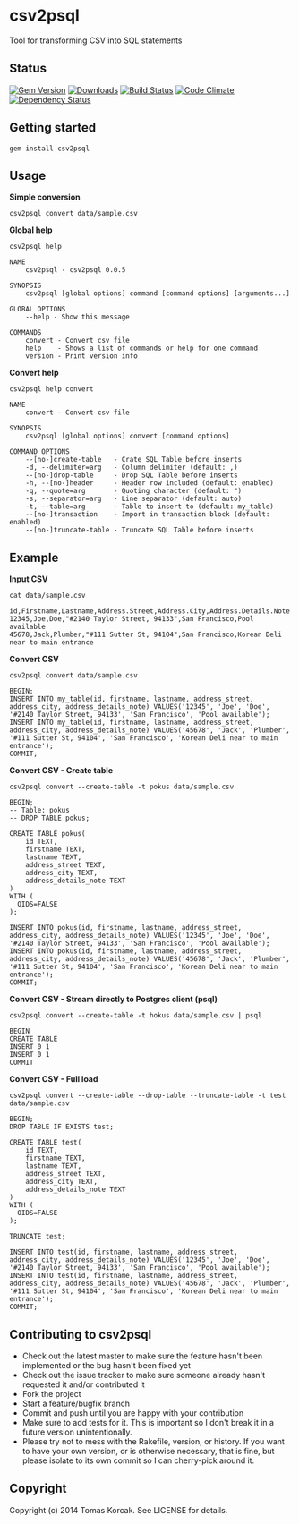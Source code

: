# csv2psql

Tool for transforming CSV into SQL statements

## Status

[![Gem Version](https://badge.fury.io/rb/csv2psql.svg)](http://badge.fury.io/rb/csv2psql) 
[![Downloads](http://img.shields.io/gem/dt/csv2psql.svg)](http://rubygems.org/gems/csv2psql)
[![Build Status](https://travis-ci.org/korczis/csv2psql.svg?branch=master)](https://travis-ci.org/korczis/csv2psql)
[![Code Climate](https://codeclimate.com/github/korczis/csv2psql/badges/gpa.svg)](https://codeclimate.com/github/korczis/csv2psql)
[![Dependency Status](https://gemnasium.com/korczis/csv2psql.svg)](https://gemnasium.com/korczis/csv2psql)

## Getting started 

```
gem install csv2psql
```

## Usage

**Simple conversion**

```
csv2psql convert data/sample.csv
```

**Global help**

```
csv2psql help

NAME
    csv2psql - csv2psql 0.0.5

SYNOPSIS
    csv2psql [global options] command [command options] [arguments...]

GLOBAL OPTIONS
    --help - Show this message

COMMANDS
    convert - Convert csv file
    help    - Shows a list of commands or help for one command
    version - Print version info
```

**Convert help**

```
csv2psql help convert

NAME
    convert - Convert csv file

SYNOPSIS
    csv2psql [global options] convert [command options]

COMMAND OPTIONS
    --[no-]create-table   - Crate SQL Table before inserts
    -d, --delimiter=arg   - Column delimiter (default: ,)
    --[no-]drop-table     - Drop SQL Table before inserts
    -h, --[no-]header     - Header row included (default: enabled)
    -q, --quote=arg       - Quoting character (default: ")
    -s, --separator=arg   - Line separator (default: auto)
    -t, --table=arg       - Table to insert to (default: my_table)
    --[no-]transaction    - Import in transaction block (default: enabled)
    --[no-]truncate-table - Truncate SQL Table before inserts
```

## Example

**Input CSV**

```
cat data/sample.csv

id,Firstname,Lastname,Address.Street,Address.City,Address.Details.Note
12345,Joe,Doe,"#2140 Taylor Street, 94133",San Francisco,Pool available
45678,Jack,Plumber,"#111 Sutter St, 94104",San Francisco,Korean Deli near to main entrance
```

**Convert CSV**

```
csv2psql convert data/sample.csv

BEGIN;
INSERT INTO my_table(id, firstname, lastname, address_street, address_city, address_details_note) VALUES('12345', 'Joe', 'Doe', '#2140 Taylor Street, 94133', 'San Francisco', 'Pool available');
INSERT INTO my_table(id, firstname, lastname, address_street, address_city, address_details_note) VALUES('45678', 'Jack', 'Plumber', '#111 Sutter St, 94104', 'San Francisco', 'Korean Deli near to main entrance');
COMMIT;
```

**Convert CSV - Create table**

```
csv2psql convert --create-table -t pokus data/sample.csv

BEGIN;
-- Table: pokus
-- DROP TABLE pokus;

CREATE TABLE pokus(
	id TEXT,
	firstname TEXT,
	lastname TEXT,
	address_street TEXT,
	address_city TEXT,
	address_details_note TEXT
)
WITH (
  OIDS=FALSE
);

INSERT INTO pokus(id, firstname, lastname, address_street, address_city, address_details_note) VALUES('12345', 'Joe', 'Doe', '#2140 Taylor Street, 94133', 'San Francisco', 'Pool available');
INSERT INTO pokus(id, firstname, lastname, address_street, address_city, address_details_note) VALUES('45678', 'Jack', 'Plumber', '#111 Sutter St, 94104', 'San Francisco', 'Korean Deli near to main entrance');
COMMIT;
```

**Convert CSV - Stream directly to Postgres client (psql)**

```
csv2psql convert --create-table -t hokus data/sample.csv | psql

BEGIN
CREATE TABLE
INSERT 0 1
INSERT 0 1
COMMIT
```

**Convert CSV - Full load**

```
csv2psql convert --create-table --drop-table --truncate-table -t test data/sample.csv

BEGIN;
DROP TABLE IF EXISTS test;

CREATE TABLE test(
	id TEXT,
	firstname TEXT,
	lastname TEXT,
	address_street TEXT,
	address_city TEXT,
	address_details_note TEXT
)
WITH (
  OIDS=FALSE
);

TRUNCATE test;

INSERT INTO test(id, firstname, lastname, address_street, address_city, address_details_note) VALUES('12345', 'Joe', 'Doe', '#2140 Taylor Street, 94133', 'San Francisco', 'Pool available');
INSERT INTO test(id, firstname, lastname, address_street, address_city, address_details_note) VALUES('45678', 'Jack', 'Plumber', '#111 Sutter St, 94104', 'San Francisco', 'Korean Deli near to main entrance');
COMMIT;
```

## Contributing to csv2psql

- Check out the latest master to make sure the feature hasn't been implemented or the bug hasn't been fixed yet
- Check out the issue tracker to make sure someone already hasn't requested it and/or contributed it
- Fork the project
- Start a feature/bugfix branch
- Commit and push until you are happy with your contribution
- Make sure to add tests for it. This is important so I don't break it in a future version unintentionally.
- Please try not to mess with the Rakefile, version, or history. If you want to have your own version, or is otherwise necessary, that is fine, but please isolate to its own commit so I can cherry-pick around it.

## Copyright

Copyright (c) 2014 Tomas Korcak. See LICENSE for details.
